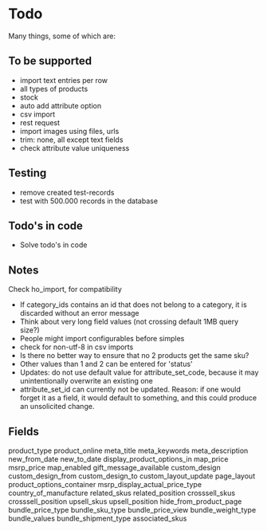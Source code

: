# Todo

Many things, some of which are:

## To be supported

* import text entries per row
* all types of products
* stock
* auto add attribute option
* csv import
* rest request
* import images using files, urls
* trim: none, all except text fields
* check attribute value uniqueness

## Testing

- remove created test-records
- test with 500.000 records in the database

## Todo's in code

* Solve todo's in code

## Notes

Check ho_import, for compatibility

* If category_ids contains an id that does not belong to a category, it is discarded without an error message
* Think about very long field values (not crossing default 1MB query size?)
* People might import configurables before simples
* check for non-utf-8 in csv imports
* Is there no better way to ensure that no 2 products get the same sku?
* Other values than 1 and 2 can be entered for 'status'
* Updates: do not use default value for attribute_set_code, because it may unintentionally overwrite an existing one
* attribute_set_id can currently not be updated. Reason: if one would forget it as a field, it would default to something, and this could produce an unsolicited change.

## Fields

product_type
product_online
meta_title
meta_keywords
meta_description
new_from_date
new_to_date
display_product_options_in
map_price
msrp_price
map_enabled
gift_message_available
custom_design
custom_design_from
custom_design_to
custom_layout_update
page_layout
product_options_container
msrp_display_actual_price_type
country_of_manufacture
related_skus
related_position
crosssell_skus
crosssell_position
upsell_skus
upsell_position
hide_from_product_page
bundle_price_type
bundle_sku_type
bundle_price_view
bundle_weight_type
bundle_values
bundle_shipment_type
associated_skus
